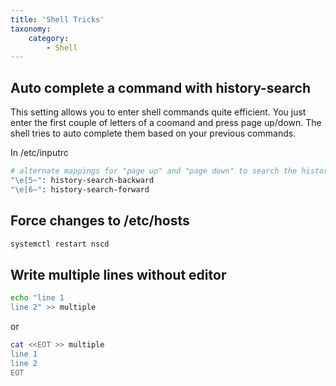 ```yaml
---
title: 'Shell Tricks'
taxonomy:
    category:
        - Shell
---
```


## Auto complete a command with history-search
This setting allows you to enter shell commands quite efficient. You just enter the first couple of letters of a coomand and press page up/down. The shell tries to auto complete them based on your previous commands.

In /etc/inputrc
```bash
# alternate mappings for "page up" and "page down" to search the history
"\e[5~": history-search-backward
"\e[6~": history-search-forward
```

## Force changes to /etc/hosts
```bash
systemctl restart nscd
```

## Write multiple lines without editor

```bash
echo "line 1
line 2" >> multiple
```
or

```bash
cat <<EOT >> multiple
line 1
line 2
EOT
```